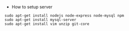 * How to setup server
```
sudo apt-get install nodejs node-express node-mysql npm 
sudo apt-get install mysql-server
sudo apt-get install vim unzip git-core
```
